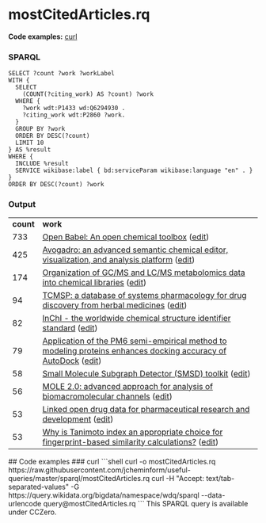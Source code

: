 # mostCitedArticles.rq
**Code examples:** [curl](#curl)
### SPARQL
```sparql
SELECT ?count ?work ?workLabel
WITH {
  SELECT
    (COUNT(?citing_work) AS ?count) ?work
  WHERE {
    ?work wdt:P1433 wd:Q6294930 .
    ?citing_work wdt:P2860 ?work.
  }
  GROUP BY ?work
  ORDER BY DESC(?count)
  LIMIT 10
} AS %result
WHERE {
  INCLUDE %result
  SERVICE wikibase:label { bd:serviceParam wikibase:language "en" . } 
}
ORDER BY DESC(?count) ?work

```
### Output
<table>
  <tr>
    <td><b>count</b></td>
    <td><b>work</b></td>
  </tr>
  <tr>
    <td>733</td>
    <td><a href="https://scholia.toolforge.org/Q21198766">Open Babel: An open chemical toolbox</a> (<a href="http://www.wikidata.org/entity/Q21198766">edit</a>)</td>
  </tr>
  <tr>
    <td>425</td>
    <td><a href="https://scholia.toolforge.org/Q21092922">Avogadro: an advanced semantic chemical editor, visualization, and analysis platform</a> (<a href="http://www.wikidata.org/entity/Q21092922">edit</a>)</td>
  </tr>
  <tr>
    <td>174</td>
    <td><a href="https://scholia.toolforge.org/Q27702050">Organization of GC/MS and LC/MS metabolomics data into chemical libraries</a> (<a href="http://www.wikidata.org/entity/Q27702050">edit</a>)</td>
  </tr>
  <tr>
    <td>94</td>
    <td><a href="https://scholia.toolforge.org/Q27703005">TCMSP: a database of systems pharmacology for drug discovery from herbal medicines</a> (<a href="http://www.wikidata.org/entity/Q27703005">edit</a>)</td>
  </tr>
  <tr>
    <td>82</td>
    <td><a href="https://scholia.toolforge.org/Q21030547">InChI - the worldwide chemical structure identifier standard</a> (<a href="http://www.wikidata.org/entity/Q21030547">edit</a>)</td>
  </tr>
  <tr>
    <td>79</td>
    <td><a href="https://scholia.toolforge.org/Q27702054">Application of the PM6 semi-empirical method to modeling proteins enhances docking accuracy of AutoDock</a> (<a href="http://www.wikidata.org/entity/Q27702054">edit</a>)</td>
  </tr>
  <tr>
    <td>58</td>
    <td><a href="https://scholia.toolforge.org/Q21198771">Small Molecule Subgraph Detector (SMSD) toolkit</a> (<a href="http://www.wikidata.org/entity/Q21198771">edit</a>)</td>
  </tr>
  <tr>
    <td>56</td>
    <td><a href="https://scholia.toolforge.org/Q27703086">MOLE 2.0: advanced approach for analysis of biomacromolecular channels</a> (<a href="http://www.wikidata.org/entity/Q27703086">edit</a>)</td>
  </tr>
  <tr>
    <td>53</td>
    <td><a href="https://scholia.toolforge.org/Q24607780">Linked open drug data for pharmaceutical research and development</a> (<a href="http://www.wikidata.org/entity/Q24607780">edit</a>)</td>
  </tr>
  <tr>
    <td>53</td>
    <td><a href="https://scholia.toolforge.org/Q27702310">Why is Tanimoto index an appropriate choice for fingerprint-based similarity calculations?</a> (<a href="http://www.wikidata.org/entity/Q27702310">edit</a>)</td>
  </tr>
</table>
## Code examples
### curl
```shell
curl -o mostCitedArticles.rq https://raw.githubusercontent.com/jcheminform/useful-queries/master/sparql/mostCitedArticles.rq
curl -H "Accept: text/tab-separated-values" -G https://query.wikidata.org/bigdata/namespace/wdq/sparql --data-urlencode query@mostCitedArticles.rq
```
This SPARQL query is available under CCZero.
